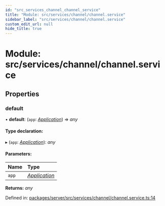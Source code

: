 ```yaml
---
id: "src_services_channel_channel_service"
title: "Module: src/services/channel/channel.service"
sidebar_label: "src/services/channel/channel.service"
custom_edit_url: null
hide_title: true
---
```


# Module: src/services/channel/channel.service

## Properties

### default

• **default**: (`app`: [*Application*](src_declarations.md#application)) => *any*

#### Type declaration:

▸ (`app`: [*Application*](src_declarations.md#application)): *any*

#### Parameters:

Name | Type |
:------ | :------ |
`app` | [*Application*](src_declarations.md#application) |

**Returns:** *any*

Defined in: [packages/server/src/services/channel/channel.service.ts:14](https://github.com/xr3ngine/xr3ngine/blob/66a84a950/packages/server/src/services/channel/channel.service.ts#L14)
